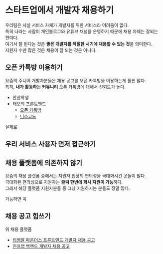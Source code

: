 # 스타트업에서 개발자 채용하기

우리팀은 사실 서비스 자체가 개발자를 위한 서비스라 어려움이 없다.  
특히 나라는 사람이 개인블로그와 유튜브 채널을 운영하기 때문에 채용 자체는 잘되는 편이다.  
여기서 잘 된다는 것은 **좋은 개발자를 적절한 시기에 채용할 수 있는 것**을 의미한다.  
지원자 수만 많은 것은 채용이 잘 되는 것은 아니다.

## 오픈 카톡방 이용하기

요즘의 주니어 개발자분들은 채용 공고를 오픈 카톡방을 이용하는게 훨씬 많다.  
특히, **내가 활동하는 커뮤니티** 오픈 카톡방에 대해서 신뢰도가 높다.  
  

- 안산학생
- 태오의 프론트엔드
  - [오픈 카톡방](https://open.kakao.com/o/gtb5620e)
  - [디스코드](https://discord.gg/zCMWZ79f)

실제로 

## 우리 서비스 사용자 먼저 접근하기

## 채용 플랫폼에 의존하지 않기

요즘의 채용 플랫폼 중에서는 지원자 입장의 편의성을 극대화시킨 곳들이 많다.  
극대화된 편의성으로 지원자는 **클릭 한번에 회사 지원이 가능**하다.  
그래서 해당 플랫폼 지원자분들 중 그냥 지원하시는 분들도 정말 많다.  

  
가능하면 꼭 



## 채용 공고 힘쓰기

위 채용 플랫폼

- [티엠알 파운더스 프론트엔드 개발자 채용 공고](https://tmr-founders.oopy.io/6d4dbcbf-7db1-4d92-be6d-8480ec5b708a)
- [인프랩 백엔드 개발자 채용 공고](https://inflab.oopy.io/be)

